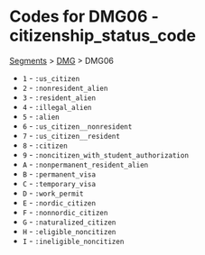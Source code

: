 # Codes for DMG06 - citizenship_status_code
[Segments](../segments.md) > [DMG](../segments/DMG.md) > DMG06
* `1` - `:us_citizen`
* `2` - `:nonresident_alien`
* `3` - `:resident_alien`
* `4` - `:illegal_alien`
* `5` - `:alien`
* `6` - `:us_citizen__nonresident`
* `7` - `:us_citizen__resident`
* `8` - `:citizen`
* `9` - `:noncitizen_with_student_authorization`
* `A` - `:nonpermanent_resident_alien`
* `B` - `:permanent_visa`
* `C` - `:temporary_visa`
* `D` - `:work_permit`
* `E` - `:nordic_citizen`
* `F` - `:nonnordic_citizen`
* `G` - `:naturalized_citizen`
* `H` - `:eligible_noncitizen`
* `I` - `:ineligible_noncitizen`
